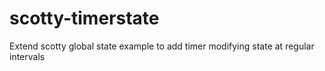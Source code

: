 # scotty-timerstate
Extend scotty global state example to add timer modifying state at regular intervals
